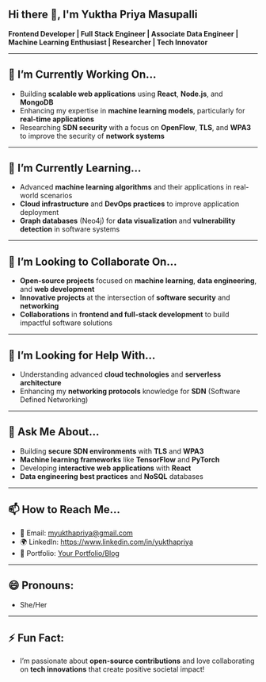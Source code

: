 ## Hi there 👋, I'm Yuktha Priya Masupalli
**Frontend Developer | Full Stack Engineer | Associate Data Engineer | Machine Learning Enthusiast | Researcher | Tech Innovator**

---

## 🔭 **I’m Currently Working On...**  
- Building **scalable web applications** using **React**, **Node.js**, and **MongoDB**  
- Enhancing my expertise in **machine learning models**, particularly for **real-time applications**  
- Researching **SDN security** with a focus on **OpenFlow**, **TLS**, and **WPA3** to improve the security of **network systems**

---

## 🌱 **I’m Currently Learning...**  
- Advanced **machine learning algorithms** and their applications in real-world scenarios  
- **Cloud infrastructure** and **DevOps practices** to improve application deployment  
- **Graph databases** (Neo4j) for **data visualization** and **vulnerability detection** in software systems

---

## 👯 **I’m Looking to Collaborate On...**  
- **Open-source projects** focused on **machine learning**, **data engineering**, and **web development**  
- **Innovative projects** at the intersection of **software security** and **networking**  
- **Collaborations** in **frontend and full-stack development** to build impactful software solutions

---

## 🤔 **I’m Looking for Help With...**  
- Understanding advanced **cloud technologies** and **serverless architecture**  
- Enhancing my **networking protocols** knowledge for **SDN** (Software Defined Networking)  

---

## 💬 **Ask Me About...**  
- Building **secure SDN environments** with **TLS** and **WPA3**  
- **Machine learning frameworks** like **TensorFlow** and **PyTorch**  
- Developing **interactive web applications** with **React**  
- **Data engineering best practices** and **NoSQL** databases

---

## 📫 **How to Reach Me...**  
- 📧 Email: myukthapriya@gmail.com
- 🌍 LinkedIn: https://www.linkedin.com/in/yukthapriya 
- 📝 Portfolio: [Your Portfolio/Blog](#)  

---

## 😄 **Pronouns:**  
- She/Her  

---

## ⚡ **Fun Fact:**  
- I’m passionate about **open-source contributions** and love collaborating on **tech innovations** that create positive societal impact!  


<!--
**yukthapriya/yukthapriya** is a ✨ _special_ ✨ repository because its `README.md` (this file) appears on your GitHub profile.

Here are some ideas to get you started:

- 🔭 I’m currently working on ...
- 🌱 I’m currently learning ...
- 👯 I’m looking to collaborate on ...
- 🤔 I’m looking for help with ...
- 💬 Ask me about ...
- 📫 How to reach me: ...
- 😄 Pronouns: ...
- ⚡ Fun fact: ...
-->
